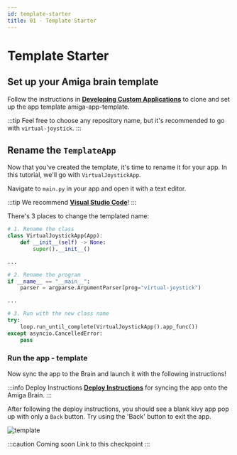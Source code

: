 ```yaml
---
id: template-starter
title: 01 - Template Starter
---
```

# Template Starter


## Set up your Amiga brain template

Follow the instructions in [**Developing Custom Applications**](/brain/custom-applications.mdx)
to clone and set up the app template amiga-app-template.

:::tip
Feel free to choose any repository name, but it's recommended to go with `virtual-joystick`.
:::

## Rename the `TemplateApp`

Now that you've created the template, it's time to rename it for your app.
In this tutorial, we'll go with `VirtualJoystickApp`.

Navigate to `main.py` in your app and open it with a text editor.

:::tip
We recommend [**Visual Studio Code**](https://code.visualstudio.com/)!
:::

There's 3 places to change the templated name:
```Python
# 1. Rename the class
class VirtualJoystickApp(App):
    def __init__(self) -> None:
        super().__init__()

...

# 2. Rename the program
if __name__ == "__main__":
    parser = argparse.ArgumentParser(prog="virtual-joystick")

...

# 3. Run with the new class name
try:
    loop.run_until_complete(VirtualJoystickApp().app_func())
except asyncio.CancelledError:
    pass
```

### Run the app - template

Now sync the app to the Brain and launch it with the following instructions!

:::info Deploy Instructions
[**Deploy Instructions**](/brain/custom-applications.mdx#develop-and-test-in-the-robot) for syncing the app onto the Amiga Brain.
:::

After following the deploy instructions, you should see a blank kivy app pop up with only a `Back` button.
Try using the 'Back' button to exit the app.

![template](https://user-images.githubusercontent.com/53625197/200450581-7c93eb1f-3aa2-49f5-9c52-51e8b051c76e.png)


:::caution Coming soon
Link to this checkpoint
:::
